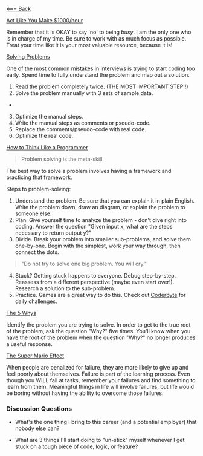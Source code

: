 [<=== Back](README.md)

[Act Like You Make $1000/hour](https://anthony-moore.medium.com/pretend-your-time-is-worth-1-000-hour-and-youll-become-100x-more-productive-6ab2302b8e8c)

Remember that it is OKAY to say 'no' to being *busy*. I am the only one who is in charge of my time. Be sure to work with as much focus as possible. Treat your time like it is your most valuable resource, because it is!

[Solving Problems](https://simpleprogrammer.com/solving-problems-breaking-it-down/)

One of the most common mistakes in interviews is trying to start coding too early. Spend time to fully understand the problem and map out a solution.

1. Read the problem completely twice. (THE MOST IMPORTANT STEP!!)
2. Solve the problem manually with 3 sets of sample data.
  - 
3. Optimize the manual steps.
4. Write the manual steps as comments or pseudo-code.
5. Replace the comments/pseudo-code with real code.
6. Optimize the real code.

[How to Think Like a Programmer](https://www.freecodecamp.org/news/how-to-think-like-a-programmer-lessons-in-problem-solving-d1d8bf1de7d2)

> Problem solving is the meta-skill.

The best way to solve a problem involves having a framework and practicing that framework. 

Steps to problem-solving:
1. Understand the problem. Be sure that you can explain it in plain English. Write the problem down, draw an diagram, or explain the problem to someone else.
2. Plan. Give yourself time to analyze the problem - don't dive right into coding. Answer the question "Given input x, what are the steps necessary to return output y?"
3. Divide. Break your problem into smaller sub-problems, and solve them one-by-one. Begin with the simplest, work your way through, then connect the dots.
  > "Do not try to solve one big problem. You will cry."
4. Stuck? Getting stuck happens to everyone. Debug step-by-step. Reassess from a different perspective (maybe even start over!). Research a solution to the sub-problem.
5. Practice. Games are a great way to do this. Check out [Coderbyte](https://coderbyte.com/) for daily challenges.

[The 5 Whys](https://www.mindtools.com/pages/article/newTMC_5W.htm)

Identify the problem you are trying to solve. In order to get to the true root of the problem, ask the question "Why?" five times. You'll know when you have the root of the problem when the question "Why?" no longer produces a useful response.

[The Super Mario Effect](https://www.youtube.com/watch?v=9vJRopau0g0)

When people are penalized for failure, they are more likely to give up and feel poorly about themselves. Failure is part of the learning process. Even though you WILL fail at tasks, remember your failures and find something to learn from them. Meaningful things in life will involve failures, but life would be boring without having the ability to overcome those failures.


### Discussion Questions

- What's the one thing I bring to this career (and a potential employer) that nobody else can?

- What are 3 things I'll start doing to "un-stick" myself whenever I get stuck on a tough piece of code, logic, or feature?